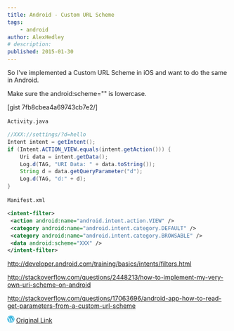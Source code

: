 ```yaml
---
title: Android - Custom URL Scheme
tags:
    - android
author: AlexHedley
# description: 
published: 2015-01-30
---
```


So I've implemented a Custom URL Scheme in iOS and want to do the same in Android.

Make sure the android:scheme="" is lowercase.

[gist 7fb8cbea4a69743cb7e2/]

`Activity.java`

```java
//XXX://settings/?d=hello
Intent intent = getIntent();
if (Intent.ACTION_VIEW.equals(intent.getAction())) {
    Uri data = intent.getData();
    Log.d(TAG, "URI Data: " + data.toString());
    String d = data.getQueryParameter("d");
    Log.d(TAG, "d:" + d);
}
```

`Manifest.xml`

```xml
<intent-filter>
 <action android:name="android.intent.action.VIEW" />
 <category android:name="android.intent.category.DEFAULT" />
 <category android:name="android.intent.category.BROWSABLE" />
 <data android:scheme="XXX" />
</intent-filter>
```

http://developer.android.com/training/basics/intents/filters.html

http://stackoverflow.com/questions/2448213/how-to-implement-my-very-own-uri-scheme-on-android

http://stackoverflow.com/questions/17063696/android-app-how-to-read-get-parameters-from-a-custom-url-scheme

![Wordpress](../images/wordpress.png "Wordpress") [Original Link](https://alexhedley.wordpress.com/2015/01/30/android-custom-url-scheme/)
